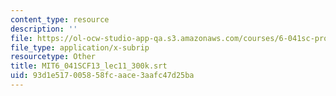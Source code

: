 ```yaml
---
content_type: resource
description: ''
file: https://ol-ocw-studio-app-qa.s3.amazonaws.com/courses/6-041sc-probabilistic-systems-analysis-and-applied-probability-fall-2013/93d1e517005858fcaace3aafc47d25ba_MIT6_041SCF13_lec11_300k.vtt
file_type: application/x-subrip
resourcetype: Other
title: MIT6_041SCF13_lec11_300k.srt
uid: 93d1e517-0058-58fc-aace-3aafc47d25ba
---
```

